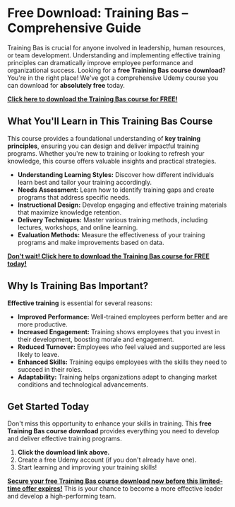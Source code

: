 # Free Download: Training Bas – Comprehensive Guide

Training Bas is crucial for anyone involved in leadership, human resources, or team development. Understanding and implementing effective training principles can dramatically improve employee performance and organizational success. Looking for a **free Training Bas course download**? You're in the right place! We've got a comprehensive Udemy course you can download for **absolutely free** today.

[**Click here to download the Training Bas course for FREE!**](https://udemywork.com/training-bas)

## What You'll Learn in This Training Bas Course

This course provides a foundational understanding of **key training principles**, ensuring you can design and deliver impactful training programs. Whether you're new to training or looking to refresh your knowledge, this course offers valuable insights and practical strategies.

*   **Understanding Learning Styles:** Discover how different individuals learn best and tailor your training accordingly.
*   **Needs Assessment:** Learn how to identify training gaps and create programs that address specific needs.
*   **Instructional Design:** Develop engaging and effective training materials that maximize knowledge retention.
*   **Delivery Techniques:** Master various training methods, including lectures, workshops, and online learning.
*   **Evaluation Methods:** Measure the effectiveness of your training programs and make improvements based on data.

[**Don't wait! Click here to download the Training Bas course for FREE today!**](https://udemywork.com/training-bas)

## Why Is Training Bas Important?

**Effective training** is essential for several reasons:

*   **Improved Performance:** Well-trained employees perform better and are more productive.
*   **Increased Engagement:** Training shows employees that you invest in their development, boosting morale and engagement.
*   **Reduced Turnover:** Employees who feel valued and supported are less likely to leave.
*   **Enhanced Skills:** Training equips employees with the skills they need to succeed in their roles.
*   **Adaptability:** Training helps organizations adapt to changing market conditions and technological advancements.

## Get Started Today

Don't miss this opportunity to enhance your skills in training. This **free Training Bas course download** provides everything you need to develop and deliver effective training programs.

1.  **Click the download link above.**
2.  Create a free Udemy account (if you don't already have one).
3.  Start learning and improving your training skills!

**[Secure your free Training Bas course download now before this limited-time offer expires!](https://udemywork.com/training-bas)** This is your chance to become a more effective leader and develop a high-performing team.
